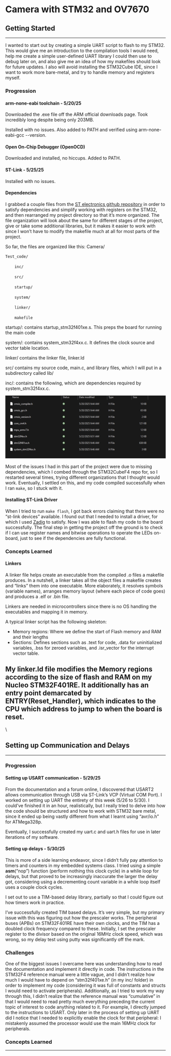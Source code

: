 # Camera with STM32 and OV7670

## Getting Started
---

I wanted to start out by creating a simple UART script to flash to my STM32. This would give me an introduction to the compilation tools I would need, help me create a simple user-defined UART library I could then use to debug later on, and also give me an idea of how my makefiles should look for future updates. I also will avoid installing the STM32Cube IDE, since I want to work more bare-metal, and try to handle memory and registers myself.


### Progression

#### arm-none-eabi toolchain - 5/20/25

Downloaded the .exe file off the ARM official downloads page. Took incredibly long despite being only 203MB. 

Installed with no issues. Also added to PATH and verified using arm-none-eabi-gcc --version.


#### Open On-Chip Debugger (OpenOCD)

Downloaded and installed, no hiccups. Added to PATH.

#### ST-Link - 5/25/25

Installed with no issues.

#### Dependencies

I grabbed a couple files from the [ST electronics github repository](https://github.com/STMicroelectronics/STM32CubeF4) in order to satisfy dependencies and simplify working with registers on the STM32, and then rearranged my project directory so that it’s more organized. The file organization will look about the same for different stages of the project, give or take some additional libraries, but it makes it easier to work with since I won’t have to modify the makefile much at all for most parts of the project.

So far, the files are organized like this:
Camera/

	Test_code/

		inc/

		src/

		startup/

		system/

		linker/
        
		makefile



startup/: contains startup_stm32f401xe.s. This preps the board for running the main code

system/: contains system_stm32f4xx.c. It defines the clock source and vector table location.

linker/ contains the linker file, linker.ld

src/ contains my source code, main.c, and library files, which I will put in a subdirectory called lib/

inc/: contains the following, which are dependencies required by system_stm32f4xx.c.

![File Structure](images/inc_filestructure.png)

Most of the issues I had in this part of the project were due to missing dependencies, which I combed through the STM32CubeF4 repo for, so I restarted several times, trying different organizations that I thought would work. Eventually, I settled on this, and my code compiled successfully when I ran `make`, so I stuck with it. 

#### Installing ST-Link Driver
When I tried to run `make flash`, I got back errors claiming that there were no “st-link devices” available. I found out that I needed to install a driver, for which I used [Zadig](https://github.com/pbatard/libwdi/wiki/Zadig) to satisfy. Now I was able to flash my code to the board successfully. The final step in getting the project off the ground is to check if I can use register names and bitwise operations to operate the LEDs on-board, just to see if the dependencies are fully functional.



### Concepts Learned

#### Linkers

A linker file helps create an executable from the compiled .o files a makefile produces. In a nutshell, a linker takes all the object files a makefile creates and “links” them into one executable. More elaborately, it resolves symbols (variable names), arranges memory layout (where each piece of code goes) and produces a .elf or .bin file. 

Linkers are needed in microcontrollers since there is no OS handling the executables and mapping it in memory.

A typical linker script has the following skeleton:
+   Memory regions: Where we define the start of Flash memory and RAM and their lengths
+   Sections: Defines sections such as .text for code, .data for uninitialized variables, .bss for zeroed variables, and .isr_vector for the interrupt vector table.

My linker.ld file modifies the Memory regions according to the size of flash and RAM on my Nucleo STM32F401RE. It additionally has an entry point demarcated by ENTRY(Reset_Handler), which indicates to the CPU which address to jump to when the board is reset.
---

\\

## Setting up Communication and Delays
---
### Progression

#### Setting up USART communication - 5/29/25

From the documentation and a forum online, I discovered that USART2 allows communication through USB via ST-Link’s VCP (Virtual COM Port). I worked on setting up UART the entirety of this week (5/26 to 5/30). I could’ve finished it in an hour, realistically, but I really tried to delve into how the code should be structured and how to work with STM32 bare metal, since it ended up being vastly different from what I learnt using “avr/io.h” for ATMega328p. 

Eventually, I successfully created my uart.c and uart.h files for use in later iterations of my software.

#### Setting up delays - 5/30/25
This is more of a side learning endeavor, since I didn’t fully pay attention to timers and counters in my embedded systems class. I tried using a simple __asm__(“nop”) function (perform nothing this clock cycle) in a while loop for delays, but that proved to be increasingly inaccurate the larger the delay got, considering using a decrementing count variable in a while loop itself uses a couple clock cycles.

I set out to use a TIM-based delay library, partially so that I could figure out how timers work in practice. 

I’ve successfully created TIM based delays. It’s very simple, but my primary issue with this was figuring out how the prescaler works. The peripheral buses (APBs) on STM32F401RE have their own clocks, and the TIM has a doubled clock frequency compared to these. Initially, I set the prescaler register to the divisor based on the original 16MHz clock speed, which was wrong, so my delay test using putty was significantly off the mark.


### Challenges

One of the biggest issues I overcame here was understanding how to read the documentation and implement it directly in code. The instructions in the STM32F4 reference manual were a little vague, and I didn’t realize how much I would have to depend on “stm32f401xe.h” (in my inc/ folder) in order to implement my code (considering it was full of constants and structs I would need to activate peripherals).  Additionally, as I tried to work my way through this, I didn’t realize that the reference manual was “cumulative” in that I would need to read pretty much everything preceding the current topic of interest to code anything related to it. For example, I directly jumped to the instructions to USART. Only later in the process of setting up UART did I notice that I needed to explicitly enable the clock for that peripheral: I mistakenly assumed the processor would use the main 16MHz clock for peripherals.


### Concepts Learned



---